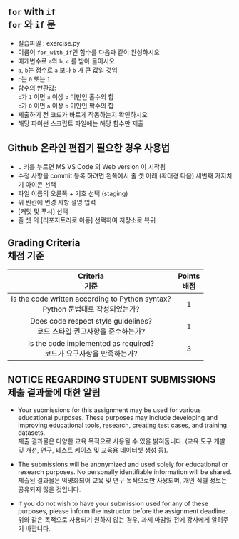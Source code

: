## `for` with `if`<br>`for` 와 `if` 문
* 실습파일 : exercise.py
* 이름이 `for_with_if`인 함수를 다음과 같이 완성하시오
* 매개변수로 `a`와 `b`, `c` 를 받아 들이시오
* `a`, `b`는 정수로 `a` 보다 `b` 가 큰 값일 것임
* `c`는 `0` 또는 `1`
* 함수의 반환값:<br>
`c`가 `1` 이면 `a` 이상 `b` 미만인 홀수의 합<br>
`c`가 `0` 이면 `a` 이상 `b` 미만인 짝수의 합
* 제출하기 전 코드가 바르게 작동하는지 확인하시오
* 해당 파이썬 스크립트 파일에는 해당 함수만 제출 
## Github 온라인 편집기 필요한 경우 사용법
* <kbd>.</kbd> 키를 누르면 MS VS Code 의 Web version 이 시작됨
* 수정 사항을 commit 등록 하려면 왼쪽에서 줄 셋 아래 (확대경 다음) 세번째 가지치기 아이콘 선택
* 파일 이름의 오른쪽 + 기호 선택 (staging)
* 위 빈칸에 변경 사항 설명 입력
* [커밋 및 푸시] 선택
* 줄 셋 의 [리포지토리로 이동] 선택하여 저장소로 복귀

## Grading Criteria<br>채점 기준

| Criteria<br>기준 | Points<br>배점 |
|:-----:|:-----:|
| Is the code written according to Python syntax?<br>Python 문법대로 작성되었는가? | 1 |
| Does code respect style guidelines?<br>코드 스타일 권고사항을 준수하는가? | 1 |
| Is the code implemented as required?<br>코드가 요구사항을 만족하는가? | 3 |

## NOTICE REGARDING STUDENT SUBMISSIONS<br>제출 결과물에 대한 알림

* Your submissions for this assignment may be used for various educational purposes. These purposes may include developing and improving educational tools, research, creating test cases, and training datasets.<br>제출 결과물은 다양한 교육 목적으로 사용될 수 있을 밝혀둡니다. (교육 도구 개발 및 개선, 연구, 테스트 케이스 및 교육용 데이터셋 생성 등).

* The submissions will be anonymized and used solely for educational or research purposes. No personally identifiable information will be shared.<br>제출된 결과물은 익명화되어 교육 및 연구 목적으로만 사용되며, 개인 식별 정보는 공유되지 않을 것입니다.

* If you do not wish to have your submission used for any of these purposes, please inform the instructor before the assignment deadline.<br>위와 같은 목적으로 사용되기 원하지 않는 경우, 과제 마감일 전에 강사에게 알려주기 바랍니다.
